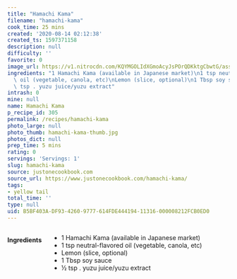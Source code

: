 ```yaml
---
title: "Hamachi Kama"
filename: "hamachi-kama"
cook_time: 25 mins
created: '2020-08-14 02:12:38'
created_ts: 1597371158
description: null
difficulty: ''
favorite: 0
image_url: https://v1.nitrocdn.com/KQYMGOLIdXGmoAcyJsPOrQDKktgCbwtG/assets/static/optimized/rev-e80bad3/wp-content/uploads/2012/09/Hamachi-Kama.jpg
ingredients: "1 Hamachi Kama (available in Japanese market)\n1 tsp neutral-flavored\
  \ oil (vegetable, canola, etc)\nLemon (slice, optional)\n1 Tbsp soy sauce\n\xBD\
  \ tsp . yuzu juice/yuzu extract"
intrash: 0
mine: null
name: Hamachi Kama
p_recipe_id: 305
permalink: /recipes/hamachi-kama
photo_large: null
photo_thumb: hamachi-kama-thumb.jpg
photos_dict: null
prep_time: 5 mins
rating: 0
servings: 'Servings: 1'
slug: hamachi-kama
source: justonecookbook.com
source_url: https://www.justonecookbook.com/hamachi-kama/
tags:
- yellow tail
total_time: ''
type: null
uid: B5BF403A-DF93-4260-9777-614FDE444194-11316-000008212FCB0ED0
---
```

<div class="large-8 medium-7 columns" id="writeup">	</div><!-- #writeup -->
</div><!-- #row-one -->
<div class="row" id="row-two">	<div class="medium-4 small-5 columns" id="ingredients"><h4>Ingredients</h4><div class="box box-ingredients content"><ul>
<li>1 Hamachi Kama (available in Japanese market)</li>
<li>1 tsp neutral-flavored oil (vegetable, canola, etc)</li>
<li>Lemon (slice, optional)</li>
<li>1 Tbsp soy sauce</li>
<li>½ tsp . yuzu juice/yuzu extract</li>
</ul>
</div>	</div>	<div class="medium-6 small-7 columns" id="directions">	</div>